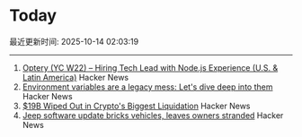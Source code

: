 # Today

最近更新时间: 2025-10-14 02:03:19

--- 
1. [Optery (YC W22) – Hiring Tech Lead with Node.js Experience (U.S. & Latin America)](https://www.optery.com/careers/) Hacker News
2. [Environment variables are a legacy mess: Let's dive deep into them](https://allvpv.org/haotic-journey-through-envvars/) Hacker News
3. [$19B Wiped Out in Crypto's Biggest Liquidation](https://decrypt.co/344038/morning-minute-19b-wiped-out-in-cryptos-biggest-liquidation-ever) Hacker News
4. [Jeep software update bricks vehicles, leaves owners stranded](https://www.thestack.technology/jeep-software-update-bricks-vehicles-leaves-owners-stranded/) Hacker News
